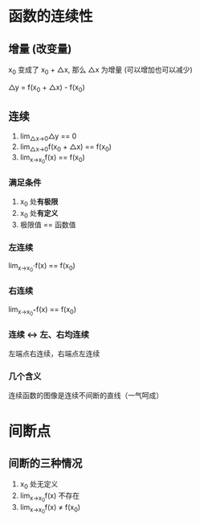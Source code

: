 # 函数的连续性
## 增量 (改变量)
x<sub>0</sub> 变成了 x<sub>0</sub> + △x, 那么 △x 为增量 (可以增加也可以减少)

△y = f(x<sub>0</sub> + △x) - f(x<sub>0</sub>)

## 连续
1. lim<sub>△x→0</sub>△y == 0
2. lim<sub>△x→0</sub>f(x<sub>0</sub> + △x) == f(x<sub>0</sub>)
3. lim<sub>x→x<sub>0</sub></sub>f(x) == f(x<sub>0</sub>)

### 满足条件
1. x<sub>0</sub> 处**有极限**
2. x<sub>0</sub> 处**有定义**
3. 极限值 == 函数值

### 左连续
lim<sub>x→x<sub>0</sub><sup>-</sup></sub>f(x) == f(x<sub>0</sub>)

### 右连续
lim<sub>x→x<sub>0</sub><sup>+</sup></sub>f(x) == f(x<sub>0</sub>)

### 连续 ↔ 左、右均连续
左端点右连续，右端点左连续

### 几个含义
连续函数的图像是连续不间断的直线（一气呵成）

# 间断点
## 间断的三种情况
1. x<sub>0</sub> 处无定义
2. lim<sub>x→x<sub>0</sub></sub>f(x) 不存在
3. lim<sub>x→x<sub>0</sub></sub>f(x) ≠ f(x<sub>0</sub>)